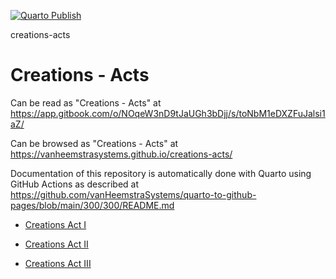 [![Quarto Publish](https://github.com/vanHeemstraSystems/creations-acts/actions/workflows/publish.yml/badge.svg)](https://github.com/vanHeemstraSystems/creations-acts/actions/workflows/publish.yml)

creations-acts
# Creations - Acts

Can be read as "Creations - Acts" at https://app.gitbook.com/o/NOqeW3nD9tJaUGh3bDjj/s/toNbM1eDXZFuJalsi1aZ/

Can be browsed as "Creations - Acts" at https://vanheemstrasystems.github.io/creations-acts/

Documentation of this repository is automatically done with Quarto using GitHub Actions as described at https://github.com/vanHeemstraSystems/quarto-to-github-pages/blob/main/300/300/README.md

- [Creations Act I](https://github.com/vanHeemstraSystems/creations-act-i)

- [Creations Act II](https://github.com/vanHeemstraSystems/creations-act-ii)

- [Creations Act III](https://github.com/vanHeemstraSystems/creations-act-iii)
